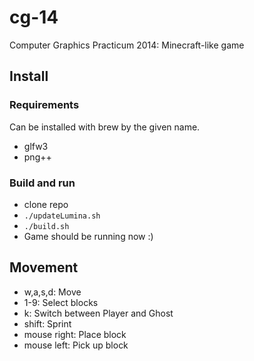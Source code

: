 # cg-14
Computer Graphics Practicum 2014: Minecraft-like game

## Install
### Requirements
Can be installed with brew by the given name.
- glfw3
- png++

### Build and run
- clone repo
- `./updateLumina.sh`
- `./build.sh`
- Game should be running now :)

## Movement
- w,a,s,d: Move
- 1-9: Select blocks
- k: Switch between Player and Ghost
- shift: Sprint
- mouse right: Place block
- mouse left: Pick up block
